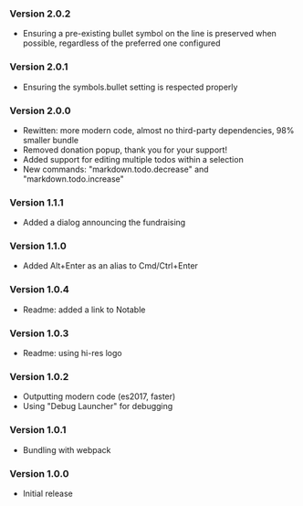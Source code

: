 ### Version 2.0.2
- Ensuring a pre-existing bullet symbol on the line is preserved when possible, regardless of the preferred one configured

### Version 2.0.1
- Ensuring the symbols.bullet setting is respected properly

### Version 2.0.0
- Rewitten: more modern code, almost no third-party dependencies, 98% smaller bundle
- Removed donation popup, thank you for your support!
- Added support for editing multiple todos within a selection
- New commands: "markdown.todo.decrease" and "markdown.todo.increase"

### Version 1.1.1
- Added a dialog announcing the fundraising

### Version 1.1.0
- Added Alt+Enter as an alias to Cmd/Ctrl+Enter

### Version 1.0.4
- Readme: added a link to Notable

### Version 1.0.3
- Readme: using hi-res logo

### Version 1.0.2
- Outputting modern code (es2017, faster)
- Using "Debug Launcher" for debugging

### Version 1.0.1
- Bundling with webpack

### Version 1.0.0
- Initial release
